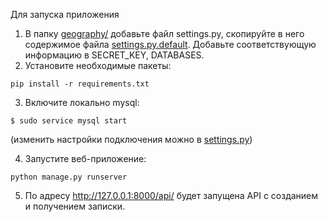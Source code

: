 Для запуска приложения 
1. В папку [geography/](geography/) добавьте файл settings.py, скопируйте в него содержимое 
файла [settings.py.default](geography/settings.py.default). Добавьте соответствующую информацию 
в SECRET_KEY, DATABASES.
2. Установите необходимые пакеты:

`pip install -r requirements.txt`

3. Включите локально mysql:

`$ sudo service mysql start`

(изменить настройки подключения можно в [settings.py](devices/devices/settings.py))

4. Запустите веб-приложение:

`python manage.py runserver`

5. По адресу http://127.0.0.1:8000/api/ будет запущена API с созданием и получением записки.